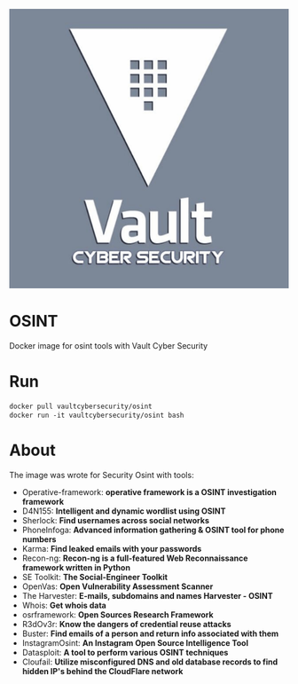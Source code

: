 <p align="center">
		<img src="img/vcb.gif" with=200 alt="Scorpion-Osint">
</p>

# OSINT 
Docker image for osint tools with Vault Cyber Security

# Run
```docker
docker pull vaultcybersecurity/osint
docker run -it vaultcybersecurity/osint bash
```

# About
The image was wrote for Security Osint with tools:
  -  Operative-framework: __operative framework is a OSINT investigation framework__
  -  D4N155: __Intelligent and dynamic wordlist using OSINT__
  -  Sherlock: __Find usernames across social networks__
  -  PhoneInfoga: __Advanced information gathering & OSINT tool for phone numbers__
  -  Karma: __Find leaked emails with your passwords__
  -  Recon-ng: __Recon-ng is a full-featured Web Reconnaissance framework written in Python__
  -  SE Toolkit: __The Social-Engineer Toolkit__
  -  OpenVas: __Open Vulnerability Assessment Scanner__ 
  -  The Harvester: __E-mails, subdomains and names Harvester - OSINT__
  -  Whois: __Get whois data__
  -  osrframework: __Open Sources Research Framework__
  -  R3dOv3r: __Know the dangers of credential reuse attacks__
  -  Buster: __Find emails of a person and return info associated with them__
  -  InstagramOsint: __An Instagram Open Source Intelligence Tool__ 
  -  Datasploit: __A tool to perform various OSINT techniques__
  -  Cloufail: __Utilize misconfigured DNS and old database records to find hidden IP's behind the CloudFlare network__

